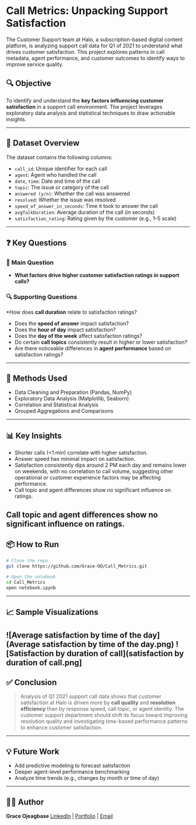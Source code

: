 # Call Metrics: Unpacking Support Satisfaction
The Customer Support team at Halo, a subscription-based digital content platform, is analyzing support call data for Q1 of 2021 to understand what drives customer satisfaction. This project explores patterns in call metadata, agent performance, and customer outcomes to identify ways to improve service quality.

## 🔍 Objective

To identify and understand the **key factors influencing customer satisfaction** in a support call environment. The project leverages exploratory data analysis and statistical techniques to draw actionable insights.

---

## 📁 Dataset Overview

The dataset contains the following columns:

* `call_id`: Unique identifier for each call
* `agent`: Agent who handled the call
* `date`, `time`: Date and time of the call
* `topic`: The issue or category of the call
* `answered (y/n)`: Whether the call was answered
* `resolved`: Whether the issue was resolved
* `speed_of_answer_in_seconds`: Time it took to answer the call
* `avgTalkDuration`: Average duration of the call (in seconds)
* `satisfaction_rating`: Rating given by the customer (e.g., 1–5 scale)

---

## ❓ Key Questions

### 🎯 Main Question

* **What factors drive higher customer satisfaction ratings in support calls?**

### 🔍 Supporting Questions

*How does **call duration** relate to satisfaction ratings?
* Does the **speed of answer** impact satisfaction?
* Does the **hour of day** impact satisfaction?
* Does the **day of the week** affect satisfaction ratings?
* Do certain **call topics** consistently result in higher or lower satisfaction?
* Are there noticeable differences in **agent performance** based on satisfaction ratings?

---

## 🧪 Methods Used

* Data Cleaning and Preparation (Pandas, NumPy)
* Exploratory Data Analysis (Matplotlib, Seaborn)
* Correlation and Statistical Analysis
* Grouped Aggregations and Comparisons

---

## 📊 Key Insights

* Shorter calls (<1 min) correlate with higher satisfaction.
* Answer speed has minimal impact on satisfaction.
* Satisfaction consistently dips around 2 PM each day and remains lower on weekends, with no correlation to call volume, suggesting other operational or customer experience factors may be affecting performance.
* Call topic and agent differences show no significant influence on ratings.

Call topic and agent differences show no significant influence on ratings.
---

## 📦 How to Run

```bash
# Clone the repo
git clone https://github.com/Grace-OO/Call_Metrics.git

# Open the notebook
cd Call_Metrics
open notebook.ipynb
```

---

## 📈 Sample Visualizations

![Average satisfaction by time of the day](Average satisfaction by time of the day.png)
![Satisfaction by duration of call](satisfaction by duration of call.png]
---

## ✅ Conclusion

> Analysis of Q1 2021 support call data shows that customer satisfaction at Halo is driven more by **call quality** and **resolution efficiency** than by response speed, call topic, or agent identity.
> The customer support department should shift its focus toward improving resolution quality and investigating time-based performance patterns to enhance customer satisfaction.

---

## 💡 Future Work

* Add predictive modeling to forecast satisfaction
* Deeper agent-level performance benchmarking
* Analyze time trends (e.g., changes by month or time of day)

---

## 🧑‍💻 Author

**Grace Ojeagbase**
[LinkedIn](www.) | [Portfolio](www.) | [Email](gojeagbase@gmail.com)

